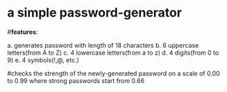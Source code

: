 
# a simple password-generator
#**features**:

a. generates password with length of 18 characters
b. 6 uppercase letters(from A to Z)
c. 4 lowercase letters(from a to z)
d. 4 digits(from 0 to 9)
e. 4 symbols(!,@, etc.)

#checks the strength of the newly-generated password on a scale of 0.00 to 0.99 where strong passwords start from 0.66
